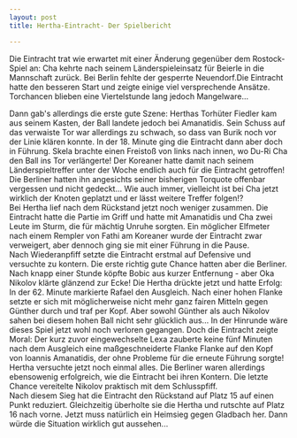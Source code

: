```yaml
---
layout: post
title: Hertha-Eintracht- Der Spielbericht

---
```


Die Eintracht trat wie erwartet mit einer Änderung gegenüber dem Rostock-Spiel an: Cha kehrte nach seinem Länderspieleinsatz für Beierle in die Mannschaft zurück. Bei Berlin fehlte der gesperrte Neuendorf.Die Eintracht hatte den besseren Start und zeigte einige viel versprechende Ansätze. Torchancen blieben eine Viertelstunde lang jedoch Mangelware...

Dann gab's allerdings die erste gute Szene: Herthas Torhüter Fiedler kam aus seinem Kasten, der Ball landete jedoch bei Amanatidis. Sein Schuss auf das verwaiste Tor war allerdings zu schwach, so dass van Burik noch vor der Linie klären konnte. In der 18. Minute ging die Eintracht dann aber doch in Führung. Skela brachte einen Freistoß von links nach innen, wo Du-Ri Cha den Ball ins Tor verlängerte! Der Koreaner hatte damit nach seinem Länderspieltreffer unter der Woche endlich auch für die Eintracht getroffen! Die Berliner hatten ihn angesichts seiner bisherigen Torquote offenbar vergessen und nicht gedeckt... Wie auch immer, vielleicht ist bei Cha jetzt wirklich der Knoten geplatzt und er lässt weitere Treffer folgen!?  
Bei Hertha lief nach dem Rückstand jetzt noch weniger zusammen. Die Eintracht hatte die Partie im Griff und hatte mit Amanatidis und Cha zwei Leute im Sturm, die für mächtig Unruhe sorgten. Ein möglicher Elfmeter nach einem Rempler von Fathi am Koreaner wurde der Eintracht zwar verweigert, aber dennoch ging sie mit einer Führung in die Pause.  
Nach Wiederanpfiff setzte die Eintracht erstmal auf Defensive und versuchte zu kontern. Die erste richtig gute Chance hatten aber die Berliner. Nach knapp einer Stunde köpfte Bobic aus kurzer Entfernung - aber Oka Nikolov klärte glänzend zur Ecke! Die Hertha drückte jetzt und hatte Erfolg: In der 62. Minute markierte Rafael den Ausgleich. Nach einer hohen Flanke setzte er sich mit möglicherweise nicht mehr ganz fairen Mitteln gegen Günther durch und traf per Kopf. Aber sowohl Günther als auch Nikolov sahen bei diesem hohen Ball nicht sehr glücklich aus... In der Hinrunde wäre dieses Spiel jetzt wohl noch verloren gegangen. Doch die Eintracht zeigte Moral: Der kurz zuvor eingewechselte Lexa zauberte keine fünf Minuten nach dem Ausgleich eine maßgeschneiderte Flanke Flanke auf den Kopf von Ioannis Amanatidis, der ohne Probleme für die erneute Führung sorgte! Hertha versuchte jetzt noch einmal alles. Die Berliner waren allerdings ebensowenig erfolgreich, wie die Eintracht bei ihren Kontern. Die letzte Chance vereitelte Nikolov praktisch mit dem Schlusspfiff.  
Nach diesem Sieg hat die Eintracht den Rückstand auf Platz 15 auf einen Punkt reduziert. Gleichzeitig überholte sie die Hertha und rutschte auf Platz 16 nach vorne. Jetzt muss natürlich ein Heimsieg gegen Gladbach her. Dann würde die Situation wirklich gut aussehen...
